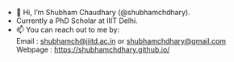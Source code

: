- 👋 Hi, I’m Shubham Chaudhary (@shubhamchdhary).
- Currently a PhD Scholar at IIIT Delhi.
- 📫 You can reach out to me by: <br/>
  Email : shubhamch@iiitd.ac.in or shubhamchdhary@gmail.com \
  Webpage : https://shubhamchdhary.github.io/
